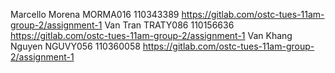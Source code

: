 Marcello Morena MORMA016 110343389 https://gitlab.com/ostc-tues-11am-group-2/assignment-1
Van Tran TRATY086 110156636 https://gitlab.com/ostc-tues-11am-group-2/assignment-1
Van Khang Nguyen NGUVY056 110360058 https://gitlab.com/ostc-tues-11am-group-2/assignment-1

